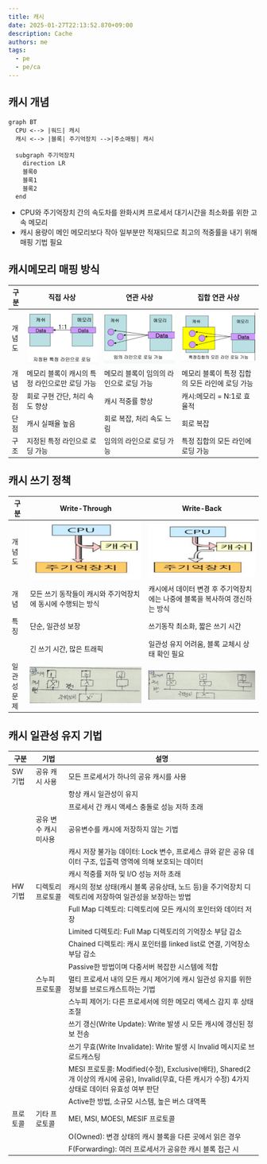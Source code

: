 ```yaml
---
title: 캐시
date: 2025-01-27T22:13:52.870+09:00
description: Cache
authors: me
tags:
  - pe
  - pe/ca
---
```


## 캐시 개념

```mermaid
graph BT
  CPU <--> |워드| 캐시
  캐시 <--> |블록| 주기억장치 -->|주소매핑| 캐시

  subgraph 주기억장치
    direction LR
    블록0
    블록1
    블록2
  end

```

- CPU와 주기억장치 간의 속도차를 완화시켜 프로세서 대기시간을 최소화를 위한 고속 메모리
- 캐시 용량이 메인 메모리보다 작아 일부분만 적재되므로 최고의 적중률을 내기 위해 매핑 기법 필요

## 캐시메모리 매핑 방식

| 구분 | 직접 사상 | 연관 사상 | 집합 연관 사상 |
|---|---|---|---|
| 개념도 | ![direct](./assets/direct-mapping.png) | ![associative](./assets/associative-mapping.png) | ![set-associative](./assets/set-associative-mapping.png) |
| 개념 | 메모리 블록이 캐시의 특정 라인으로만 로딩 가능 | 메모리 블록이 임의의 라인으로 로딩 가능 | 메모리 블록이 특정 집합의 모든 라인에 로딩 가능 |
| 장점 | 회로 구현 간단, 처리 속도 향상 | 캐시 적중률 향상 | 캐시:메모리 = N:1로 효율적 |
| 단점 | 캐시 실패율 높음 | 회로 복잡, 처리 속도 느림 | 회로 복잡 |
| 구조 | 지정된 특정 라인으로 로딩 가능 | 임의의 라인으로 로딩 가능 | 특정 집합의 모든 라인에 로딩 가능 |

## 캐시 쓰기 정책

| 구분 | Write-Through | Write-Back |
| --- | --- | --- |
| 개념도 | ![write-through](./assets/write-through.png) | ![write-back](./assets/write-back.png) |
| 개념 | 모든 쓰기 동작들이 캐시와 주기억장치에 동시에 수행되는 방식 | 캐시에서 데이터 변경 후 주기억장치에는 나중에 블록을 복사하여 갱신하는 방식 |
| 특징 | 단순, 일관성 보장 | 쓰기동작 최소화, 짧은 쓰기 시간 |
| | 긴 쓰기 시간, 많은 트래픽 | 일관성 유지 어려움, 블록 교체시 상태 확인 필요 |
| 일관성 문제 | ![write-through](./assets/write-through-issue.png) | ![write-back](./assets/write-back-issue.png) |

## 캐시 일관성 유지 기법

| 구분 | 기법 | 설명 |
|---|---|---|
| SW 기법 | 공유 캐시 사용 | 모든 프로세서가 하나의 공유 캐시를 사용 |
| | | 항상 캐시 일관성이 유지 |
| | | 프로세서 간 캐시 액세스 충돌로 성능 저하 초래 |
| | 공유 변수 캐시 미사용 | 공유변수를 캐시에 저장하지 않는 기법 |
| | | 캐시 저장 불가능 데이터: Lock 변수, 프로세스 큐와 같은 공유 데이터 구조, 입출력 영역에 의해 보호되는 데이터 |
| | | 캐시 적중률 저하 및 I/O 성능 저하 초래 |
| HW 기법 | 디렉토리 프로토콜 | 캐시의 정보 상태(캐시 블록 공유상태, 노드 등)을 주기억장치 디렉토리에 저장하여 일관성을 보장하는 방법 |
| | | Full Map 디렉토리: 디렉토리에 모든 캐시의 포인터와 데이터 저장 |
| | | Limited 디렉토리: Full Map 디렉토리의 기억장소 부담 감소 |
| | | Chained 디렉토리: 캐시 포인터를 linked list로 연결, 기억장소 부담 감소 |
| | | Passive한 방법이며 다중서버 복잡한 시스템에 적합 |
| | 스누피 프로토콜 | 멀티 프로세서 내의 모든 캐시 제어기에 캐시 일관성 유지를 위한 정보를 브로드캐스트하는 기법 |
| | | 스누피 제어기: 다른 프로세서에 의한 메모리 액세스 감지 후 상태 조절 |
| | | 쓰기 갱신(Write Update): Write 발생 시 모든 캐시에 갱신된 정보 전송 |
| | | 쓰기 무효(Write Invalidate): Write 발생 시 Invalid 메시지로 브로드캐스팅 |
| | | MESI 프로토콜: Modified(수정), Exclusive(배타), Shared(2개 이상의 캐시에 공유), Invalid(무효, 다른 캐시가 수정) 4가지 상태로 데이터 유효성 여부 판단 |
| | | Active한 방법, 소규모 시스템, 높은 버스 대역폭 |
| 프로토콜 | 기타 프로토콜 | MEI, MSI, MOESI, MESIF 프로토콜 |
| | | O(Owned): 변경 상태의 캐시 블록을 다른 곳에서 읽은 경우 |
| | | F(Forwarding): 여러 프로세서가 공유한 캐시 블록 접근 시 |
